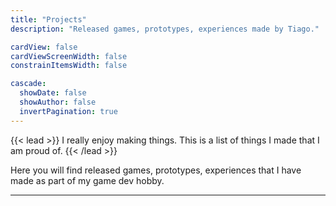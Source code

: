 ```yaml
---
title: "Projects"
description: "Released games, prototypes, experiences made by Tiago."

cardView: false
cardViewScreenWidth: false
constrainItemsWidth: false

cascade:
  showDate: false
  showAuthor: false
  invertPagination: true
---
```


{{< lead >}}
I really enjoy making things. This is a list of things I made that I am proud of.
{{< /lead >}}

Here you will find released games, prototypes, experiences that I have made as part of my game dev hobby.

---
